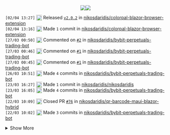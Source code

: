 <div align="center">
    <a href="https://github.com/nikosdaridis?tab=repositories"><img align="center" src="https://github-readme-stats.vercel.app/api?username=nikosdaridis&show_icons=true&bg_color=00000000&title_color=0c4e82&text_color=1495fb&hide_border=true&hide_title=true&include_all_commits=true&text_bold=true&disable_animations=true" /></a><a href="https://github.com/nikosdaridis?tab=repositories"><img align="center" src="https://github-readme-stats.vercel.app/api/top-langs/?username=nikosdaridis&layout=compact&bg_color=00000000&title_color=1495fb&text_color=1495fb&hide_border=true&langs_count=10&hide=hlsl,shaderlab,glsl,objective-c%2B%2B,cmake&size_weight=0.3&count_weight=0.5&disable_animations=true" /></a>
</div>

<!--START_SECTION:activity-->
`[02/04 13:27]` <img alt="🏷" src="https://github.com/cheesits456/github-activity-readme/raw/master/icons/release.png" align="top" height="18"> Released [`v2.0.2`](https://github.com/nikosdaridis/colorpal-blazor-browser-extension/releases/tag/v2.0.2) in [nikosdaridis/colorpal-blazor-browser-extension](https://github.com/nikosdaridis/colorpal-blazor-browser-extension)  
`[02/04 13:16]` <img alt="📝" src="https://github.com/cheesits456/github-activity-readme/raw/master/icons/commit.png" align="top" height="18"> Made `1` commit in [nikosdaridis/colorpal-blazor-browser-extension](https://github.com/nikosdaridis/colorpal-blazor-browser-extension)  
`[27/03 00:50]` <img alt="🗣" src="https://github.com/cheesits456/github-activity-readme/raw/master/icons/comment.png" align="top" height="18"> Commented on [`#2`](https://github.com//nikosdaridis/bybit-perpetuals-trading-bot/issues/2 'Bump Microsoft.Extensions.DependencyInjection, Serilog and Serilog.Extensions.Logging in /TradingBot') in [nikosdaridis/bybit-perpetuals-trading-bot](https://github.com/nikosdaridis/bybit-perpetuals-trading-bot)  
`[27/03 00:46]` <img alt="🗣" src="https://github.com/cheesits456/github-activity-readme/raw/master/icons/comment.png" align="top" height="18"> Commented on [`#1`](https://github.com//nikosdaridis/bybit-perpetuals-trading-bot/issues/1 'Bump Radzen.Blazor from 6.3.2 to 6.3.3 in /ConfiguratorSite') in [nikosdaridis/bybit-perpetuals-trading-bot](https://github.com/nikosdaridis/bybit-perpetuals-trading-bot)  
`[27/03 00:45]` <img alt="🗣" src="https://github.com/cheesits456/github-activity-readme/raw/master/icons/comment.png" align="top" height="18"> Commented on [`#1`](https://github.com//nikosdaridis/bybit-perpetuals-trading-bot/issues/1 'Bump Radzen.Blazor from 6.3.2 to 6.3.3 in /ConfiguratorSite') in [nikosdaridis/bybit-perpetuals-trading-bot](https://github.com/nikosdaridis/bybit-perpetuals-trading-bot)  
`[26/03 10:51]` <img alt="📝" src="https://github.com/cheesits456/github-activity-readme/raw/master/icons/commit.png" align="top" height="18"> Made `4` commits in [nikosdaridis/bybit-perpetuals-trading-bot](https://github.com/nikosdaridis/bybit-perpetuals-trading-bot)  
`[23/03 16:27]` <img alt="📝" src="https://github.com/cheesits456/github-activity-readme/raw/master/icons/commit.png" align="top" height="18"> Made `1` commit in [nikosdaridis/nikosdaridis](https://github.com/nikosdaridis/nikosdaridis)  
`[23/03 16:05]` <img alt="📝" src="https://github.com/cheesits456/github-activity-readme/raw/master/icons/commit.png" align="top" height="18"> Made `4` commits in [nikosdaridis/bybit-perpetuals-trading-bot](https://github.com/nikosdaridis/bybit-perpetuals-trading-bot)  
`[22/03 10:09]` <img alt="❌" src="https://github.com/cheesits456/github-activity-readme/raw/master/icons/pr-close.png" align="top" height="18"> Closed PR [`#76`](https://github.com//nikosdaridis/qr-barcode-maui-blazor-hybrid/pull/76 'Bump Microsoft.AspNetCore.Components.WebView.Maui from 9.0.40 to 9.0.50 in /QRBarcodeMauiBlazorHybrid') in [nikosdaridis/qr-barcode-maui-blazor-hybrid](https://github.com/nikosdaridis/qr-barcode-maui-blazor-hybrid)  
`[22/03 10:02]` <img alt="📝" src="https://github.com/cheesits456/github-activity-readme/raw/master/icons/commit.png" align="top" height="18"> Made `3` commits in [nikosdaridis/bybit-perpetuals-trading-bot](https://github.com/nikosdaridis/bybit-perpetuals-trading-bot)  

<details><summary>Show More</summary>

`[14/03 17:17]` <img alt="📝" src="https://github.com/cheesits456/github-activity-readme/raw/master/icons/commit.png" align="top" height="18"> Made `1` commit in [nikosdaridis/bybit-perpetuals-trading-bot](https://github.com/nikosdaridis/bybit-perpetuals-trading-bot)  
`[09/03 16:23]` <img alt="📝" src="https://github.com/cheesits456/github-activity-readme/raw/master/icons/commit.png" align="top" height="18"> Made `1` commit in [nikosdaridis/qr-barcode-maui-blazor-hybrid](https://github.com/nikosdaridis/qr-barcode-maui-blazor-hybrid)  

</details>
<!--END_SECTION:activity-->
